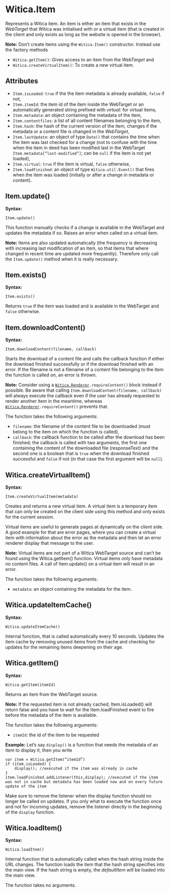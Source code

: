 # Witica.Item

Represents a Witica item. An item is either an item that exists in the *WebTarget* that Witica was initialised with or a virtual item (that is created in the client and only exists as long as the website is opened in the browser).

**Note:** Don’t create items using the `Witica.Item()` constructor. Instead use the factory methods

* `Witica.getItem()`: Gives access to an item from the *WebTarget* and
* `Witica.createVirtualItem()`: To create a new virtual item.

## Attributes
* `Item.isLoaded`: `true` if the the item metadata is already available, `false` if not,
* `Item.itemId`: the item id of the item inside the WebTarget or an automatically generated string prefixed with *virtual:* for virtual items,
* `Item.metadata`: an object containing the metadata of the item,
* `Item.contentfiles`: a list of all content filenames belonging to the item,
* `Item.hash`: the hash of the current version of the item, changes if the metadata or a content file is changed in the *WebTarget*,
* `Item.lastUpdate`: an object of type `Date()` that contains the time when the item was last checked for a change (not to confuse with the time when the item in deed has been modified last in the WebTarget `Item.metadata[“last-modified”]`; can be `null` if the item is not yet loaded),
* `Item.virtual`: `true` if the item is virtual, `false` otherwise,
* `Item.loadFinished`: an object of type `Witica.util.Event()` that fires when the item was loaded (initially or after a change in metadata or content).

## Item.update()

**Syntax:**

	Item.update()

This function manually checks if a change is available in the WebTarget and updates the metadata if so. Raises an error when called on a virtual item.

**Note:** Items are also updated automatically (the frequency is decreasing with increasing last modification of an item, so that items that where changed in recent time are updated more frequently). Therefore only call the `Item.update()` method when it is really necessary.

## Item.exists()

**Syntax:**

	Item.exists()

Returns `true` if the item was loaded and is available in the WebTarget and `false` otherwise.

## Item.downloadContent()

**Syntax:**

	Item.downloadContent(filename, callback)

Starts the download of a content file and calls the callback function if either the download finished successfully or if the download finished with an error. If the filename is not a filename of a content file belonging to the item the function is called on, an error is thrown.

**Note:** Consider using a [`Witica.Renderer`](!doc/client/witica_renderer)`.requireContent()` block instead if possible. Be aware that calling `Item.downloadContent(filename, callback)` will always execute the callback even if the user has already requested to render another item in the meantime, whereas [`Witica.Renderer`](!doc/client/witica_renderer)`.requireContent()` prevents that.

The function takes the following arguments:

* `filename`: the filename of the content file to be downloaded (must belong to the item on which the function is called),
* `callback`: the callback function to be called after the download has been finished; the callback is called with two arguments, the first one containing the content of the downloaded file (responseText) and the second one is a boolean that is `true` when the download finished successful and `false` if not (in that case the first argument will be `null`).

## Witica.createVirtualItem()

**Syntax:**

	Item.createVirtualItem(metadata)

Creates and returns a new virtual item. A virtual item is a temporary item that can only be created on the client side using this method and only exists for the current session. 

Virtual items are useful to generate pages at dynamically on the client side. A good example for that are error pages, where you can create a virtual item with information about the error as the metadata and then let an error renderer display that message to the user.

**Note:** Virtual items are not part of a Witica WebTarget source and can’t be found using the Witica.getItem() function. Virtual items only have metadata no content files. A call of Item.update() on a virtual item will result in an error.

The function takes the following arguments:

* `metadata`: an object containing the metadata for the item.

## Witica.updateItemCache()

**Syntax:**

	Witica.updateItemCache()

Internal function, that is called automatically every 10 seconds. Updates the item cache by removing unused items from the cache and checking for updates for the remaining items deepening on their age.

## Witica.getItem()

**Syntax:**

	Witica.getItem(itemId)

Returns an item from the WebTarget source. 

**Note:** If the requested item is not already cached, Item.isLoaded() will return false and you have to wait for the Item.loadFinished event to fire before the metadata of the item is available.

The function takes the following arguments:

* `itemId`: the id of the item to be requested

**Example:** Let’s say `display()` is a function that needs the metadata of an item to display it, then you write

	var item = Witica.getItem(“itemId”)
	if (item.isLoaded) {
		display(); //executed if the item was already in cache
	}
	item.loadFinished.addListener(this,display); //executed if the item was not in cache but metadata has been loaded now and on every future update of the item

Make sure to remove the listener when the display function should no longer be called on updates. If you only what to execute the function once and not for incoming updates, remove the listener directly in the beginning of the `display` function.

## Witica.loadItem()

**Syntax:**

	Witica.loadItem()

Internal function that is automatically called when the hash string inside the URL changes. The function loads the item that the hash string specifies into the main view. If the hash string is empty, the *defaultItem* will be loaded into the main view.

The function takes no arguments.